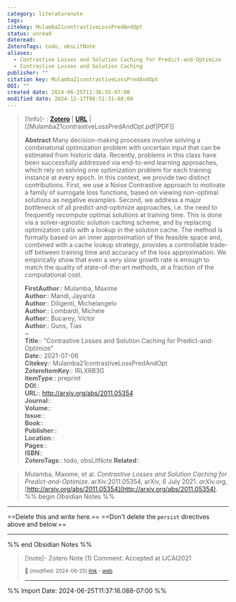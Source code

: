 ```yaml
---
category: literaturenote
tags: 
citekey: Mulamba21contrastiveLossPredAndOpt
status: unread
dateread: 
ZoteroTags: todo, obsLitNote
aliases:
  - Contrastive Losses and Solution Caching for Predict-and-Optimize
  - Contrastive Losses and Solution Caching
publisher: ""
citation key: Mulamba21contrastiveLossPredAndOpt
DOI: ""
created date: 2024-06-25T11:36:55-07:00
modified date: 2024-12-17T08:51:31-08:00
---
```


> [!info]- : [**Zotero**](zotero://select/library/items/IRLXRB3G)   | [**URL**](http://arxiv.org/abs/2011.05354) | [[Mulamba21contrastiveLossPredAndOpt.pdf|PDF]]
>
> 
> **Abstract**
> Many decision-making processes involve solving a combinatorial optimization problem with uncertain input that can be estimated from historic data. Recently, problems in this class have been successfully addressed via end-to-end learning approaches, which rely on solving one optimization problem for each training instance at every epoch. In this context, we provide two distinct contributions. First, we use a Noise Contrastive approach to motivate a family of surrogate loss functions, based on viewing non-optimal solutions as negative examples. Second, we address a major bottleneck of all predict-and-optimize approaches, i.e. the need to frequently recompute optimal solutions at training time. This is done via a solver-agnostic solution caching scheme, and by replacing optimization calls with a lookup in the solution cache. The method is formally based on an inner approximation of the feasible space and, combined with a cache lookup strategy, provides a controllable trade-off between training time and accuracy of the loss approximation. We empirically show that even a very slow growth rate is enough to match the quality of state-of-the-art methods, at a fraction of the computational cost.
> 
> 
> **FirstAuthor**:: Mulamba, Maxime  
> **Author**:: Mandi, Jayanta  
> **Author**:: Diligenti, Michelangelo  
> **Author**:: Lombardi, Michele  
> **Author**:: Bucarey, Victor  
> **Author**:: Guns, Tias  
~    
> **Title**:: "Contrastive Losses and Solution Caching for Predict-and-Optimize"  
> **Date**:: 2021-07-06  
> **Citekey**:: Mulamba21contrastiveLossPredAndOpt  
> **ZoteroItemKey**:: IRLXRB3G  
> **itemType**:: preprint  
> **DOI**::   
> **URL**:: http://arxiv.org/abs/2011.05354  
> **Journal**::   
> **Volume**::   
> **Issue**::   
> **Book**::   
> **Publisher**::   
> **Location**::    
> **Pages**::   
> **ISBN**::   
> **ZoteroTags**:: todo, obsLitNote
> **Related**:: 

> Mulamba, Maxime, et al. _Contrastive Losses and Solution Caching for Predict-and-Optimize_. arXiv:2011.05354, arXiv, 6 July 2021. _arXiv.org_, [http://arxiv.org/abs/2011.05354](http://arxiv.org/abs/2011.05354).
%% begin Obsidian Notes %%
___
==Delete this and write here.==
==Don't delete the `persist` directives above and below.==
___
%% end Obsidian Notes %%

> [!note]- Zotero Note (1)
> Comment: Accepted at IJCAI2021
> 
> <small>📝️ (modified: 2024-06-25) [link](zotero://select/library/items/NKYUB3JD) - [web](http://zotero.org/users/60638/items/NKYUB3JD)</small>
>  
> ---




%% Import Date: 2024-06-25T11:37:16.088-07:00 %%
